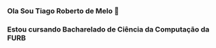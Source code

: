 ### Ola Sou Tiago Roberto de Melo 👋


### Estou cursando Bacharelado de Ciência da Computação da FURB

